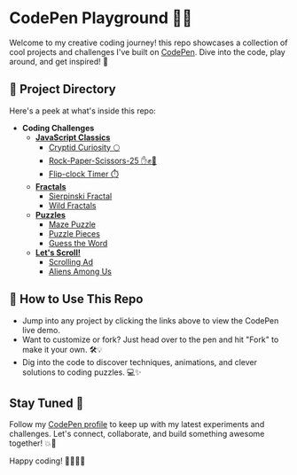 # CodePen Playground 🎨💡

Welcome to my creative coding journey! this repo showcases a collection of cool projects and challenges I've built on [CodePen](https://codepen.io/Philip-Walsh). Dive into the code, play around, and get inspired! 🚀

## 📂 Project Directory

Here's a peek at what's inside this repo:

- **Coding Challenges**
  - **[JavaScript Classics](https://codepen.io/challenges/2024/september)**
    - [Cryptid Curiosity 🌕](https://codepen.io/Philip-Walsh/pen/Baggzgr)
    - [Rock-Paper-Scissors-25 ✋✊🖖](https://codepen.io/Philip-Walsh/pen/RwzevxJ)
    - [Flip-clock Timer ⏱️](https://codepen.io/Philip-Walsh/pen/gONJYdM)
  - **[Fractals](https://codepen.io/challenges/2024/august)**
    - [Sierpinski Fractal](https://codepen.io/Philip-Walsh/pen/LYKebJW)
    - [Wild Fractals](https://codepen.io/Philip-Walsh/pen/mdZpOoL)
  - **[Puzzles](https://codepen.io/challenges/2024/july)**
    - [Maze Puzzle](https://codepen.io/Philip-Walsh/pen/QWXNaax)
    - [Puzzle Pieces](https://codepen.io/Philip-Walsh/pen/mdZPLZB)
    - [Guess the Word](https://codepen.io/Philip-Walsh/pen/ExBKoPM)
  - **[Let's Scroll!](https://codepen.io/challenges/2024/june)**
    - [Scrolling Ad](https://codepen.io/Philip-Walsh/pen/ExzzEVb)
    - [Aliens Among Us](https://codepen.io/Philip-Walsh/pen/oNKvJNv)


## 🚀 How to Use This Repo

- Jump into any project by clicking the links above to view the CodePen live demo.
- Want to customize or fork? Just head over to the pen and hit "Fork" to make it your own. 🛠️💡
- Dig into the code to discover techniques, animations, and clever solutions to coding puzzles. 💻✨

## Stay Tuned 🔔

Follow my [CodePen profile](https://codepen.io/Philip-Walsh) to keep up with my latest experiments and challenges. Let's connect, collaborate, and build something awesome together! 💥🎉

Happy coding! 👨‍💻👩‍💻